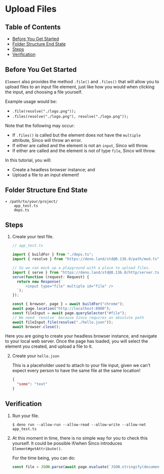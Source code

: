 # Upload Files

## Table of Contents

- [Before You Get Started](#before-you-get-started)
- [Folder Structure End State](#folder-structure-end-state)
- [Steps](#steps)
- [Verification](#verification)

## Before You Get Started

`Element` also provides the method `.file()` and `.files()` that will allow you
to upload files to an input file element, just like how you would when clicking
the input, and choosing a file yourself.

Example usage would be:

- `.file(resolve("./logo.png"));`
- `.files(resolve("./logo.png"), resolve("./logo.png"));`

Note that the following may occur:

- If `.files()` is called but the element does not have the `multiple`
  attribute, Sinco will throw an error.
- If either are called and the element is not an `input`, Sinco will throw.
- If either are called and the element is not of type `file`, Sinco will throw.

In this tutorial, you will:

- Create a headless browser instance; and
- Upload a file to an input element!

## Folder Structure End State

```text
▾ /path/to/your/project/
    app_test.ts
    deps.ts
```

## Steps

1. Create your test file.

   ```typescript
   // app_test.ts

   import { buildFor } from "./deps.ts";
   import { resolve } from "https://deno.land/std@0.136.0/path/mod.ts";

   // So we can mock up a playground with a place to upload files.
   import { serve } from "https://deno.land/std@0.136.0/http/server.ts";
   serve(function (request: Request) {
     return new Response(`
         <input type="file" multiple id="file" />
     `);
   });

   const { browser, page } = await buildFor("chrome");
   await page.location("http://localhost:8000");
   const fileInput = await page.querySelector("#file");
   // We need `resolve` because Sinco requires an absolute path
   await fileInput.file(resolve("./hello.json"));
   await browser.close();
   ```

Here you are going to create your headless browser instance, and navigate to
your local web server. Once the page has loaded, you will select the element you
created, and upload a file to it.

2. Create your `hello.json`

   This is a placeholder used to attach to your file input, given we can't
   expect every person to have the same file at the same location!

   ```json
   {
     "some": "text"
   }
   ```

## Verification

1. Run your file.

   ```shell
   $ deno run --allow-run --allow-read --allow-write --allow-net app_test.ts
   ```

2. At this moment in time, there is no simple way for you to check this
   yourself. It could be possible if/when Sinco introduces
   `Element#getAttribute()`.

   For the time being, you can do:

   ```ts
   const file = JSON.parse(await page.evaluate(`JSON.stringify(document.querySelector('#file').files[0])`)));
   ```
